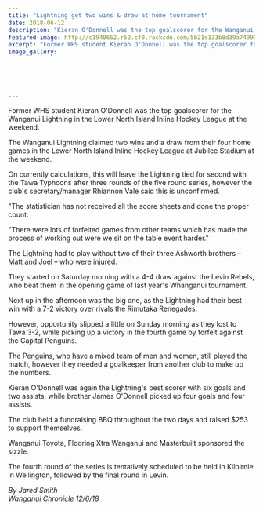 ```yaml
---
title: "Lightning get two wins & draw at home tournament"
date: 2018-06-12
description: "Kieran O'Donnell was the top goalscorer for the Wanganui Lightning in the Lower North Island Inline Hockey League..."
featured-image: http://c1940652.r52.cf0.rackcdn.com/5b21e133b8d39a74990023c4/Kieran-ODonnell-inline-hockey-12-june.jpg
excerpt: "Former WHS student Kieran O'Donnell was the top goalscorer for the Wanganui Lightning in the Lower North Island Inline Hockey League."
image_gallery:
    
    
    
    
    
---
```


<p><span>Former WHS student Kieran O'Donnell was the top goalscorer for the Wanganui Lightning in the Lower North Island Inline Hockey League at the weekend.</span></p>
<p class="element element-paragraph">The Wanganui Lightning claimed two wins and a draw from their four home games in the Lower North Island Inline Hockey League at Jubilee Stadium at the weekend.</p>
<p class="element element-paragraph">On currently calculations, this will leave the Lightning tied for second with the Tawa Typhoons after three rounds of the five round series, however the club's secretary/manager Rhiannon Vale said this is unconfirmed.</p>
<p class="element element-paragraph">"The statistician has not received all the score sheets and done the proper count.</p>
<p class="element element-paragraph">"There were lots of forfeited games from other teams which has made the process of working out were we sit on the table event harder."</p>
<p class="element element-paragraph">The Lightning had to play without two of their three Ashworth brothers &ndash; Matt and Joel &ndash; who were injured.</p>
<p class="element element-paragraph">They started on Saturday morning with a 4-4 draw against the Levin Rebels, who beat them in the opening game of last year's Whanganui tournament.</p>
<p class="element element-paragraph">Next up in the afternoon was the big one, as the Lightning had their best win with a 7-2 victory over rivals the Rimutaka Renegades.</p>
<p class="element element-paragraph">However, opportunity slipped a little on Sunday morning as they lost to Tawa 3-2, while picking up a victory in the fourth game by forfeit against the Capital Penguins.</p>
<p class="element element-paragraph">The Penguins, who have a mixed team of men and women, still played the match, however they needed a goalkeeper from another club to make up the numbers.</p>
<p class="element element-paragraph">Kieran O'Donnell was again the Lightning's best scorer with six goals and two assists, while brother James O'Donnell picked up four goals and four assists.</p>
<p class="element element-paragraph">The club held a fundraising BBQ throughout the two days and raised $253 to support themselves.</p>
<p class="element element-paragraph">Wanganui Toyota, Flooring Xtra Wanganui and Masterbuilt sponsored the sizzle.</p>
<p class="element element-paragraph">The fourth round of the series is tentatively scheduled to be held in Kilbirnie in Wellington, followed by the final round in Levin.</p>
<p class="element element-paragraph"><em>By Jared Smith</em><br /><em>Wanganui Chronicle 12/6/18</em></p>


